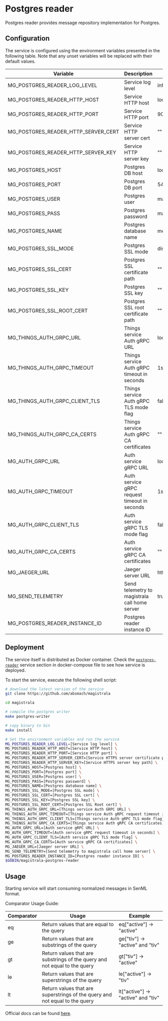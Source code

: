 # Postgres reader

Postgres reader provides message repository implementation for Postgres.

## Configuration

The service is configured using the environment variables presented in the
following table. Note that any unset variables will be replaced with their
default values.

| Variable                            | Description                                   | Default                          |
| ----------------------------------- | --------------------------------------------- | -------------------------------- |
| MG_POSTGRES_READER_LOG_LEVEL        | Service log level                             | info                             |
| MG_POSTGRES_READER_HTTP_HOST        | Service HTTP host                             | localhost                        |
| MG_POSTGRES_READER_HTTP_PORT        | Service HTTP port                             | 9009                             |
| MG_POSTGRES_READER_HTTP_SERVER_CERT | Service HTTP server cert                      | ""                               |
| MG_POSTGRES_READER_HTTP_SERVER_KEY  | Service HTTP server key                       | ""                               |
| MG_POSTGRES_HOST                    | Postgres DB host                              | localhost                        |
| MG_POSTGRES_PORT                    | Postgres DB port                              | 5432                             |
| MG_POSTGRES_USER                    | Postgres user                                 | magistrala                       |
| MG_POSTGRES_PASS                    | Postgres password                             | magistrala                       |
| MG_POSTGRES_NAME                    | Postgres database name                        | messages                         |
| MG_POSTGRES_SSL_MODE                | Postgres SSL mode                             | disabled                         |
| MG_POSTGRES_SSL_CERT                | Postgres SSL certificate path                 | ""                               |
| MG_POSTGRES_SSL_KEY                 | Postgres SSL key                              | ""                               |
| MG_POSTGRES_SSL_ROOT_CERT           | Postgres SSL root certificate path            | ""                               |
| MG_THINGS_AUTH_GRPC_URL             | Things service Auth gRPC URL                  | localhost:7000                   |
| MG_THINGS_AUTH_GRPC_TIMEOUT         | Things service Auth gRPC timeout in seconds   | 1s                               |
| MG_THINGS_AUTH_GRPC_CLIENT_TLS      | Things service Auth gRPC TLS mode flag        | false                            |
| MG_THINGS_AUTH_GRPC_CA_CERTS        | Things service Auth gRPC CA certificates      | ""                               |
| MG_AUTH_GRPC_URL                    | Auth service gRPC URL                         | localhost:7001                   |
| MG_AUTH_GRPC_TIMEOUT                | Auth service gRPC request timeout in seconds  | 1s                               |
| MG_AUTH_GRPC_CLIENT_TLS             | Auth service gRPC TLS mode flag               | false                            |
| MG_AUTH_GRPC_CA_CERTS               | Auth service gRPC CA certificates             | ""                               |
| MG_JAEGER_URL                       | Jaeger server URL                             | http://localhost:4318//v1/traces |
| MG_SEND_TELEMETRY                   | Send telemetry to magistrala call home server | true                             |
| MG_POSTGRES_READER_INSTANCE_ID      | Postgres reader instance ID                   |                                  |

## Deployment

The service itself is distributed as Docker container. Check the [`postgres-reader`](https://github.com/absmach/magistrala/blob/main/docker/addons/postgres-reader/docker-compose.yml#L17-L41) service section in
docker-compose file to see how service is deployed.

To start the service, execute the following shell script:

```bash
# download the latest version of the service
git clone https://github.com/absmach/magistrala

cd magistrala

# compile the postgres writer
make postgres-writer

# copy binary to bin
make install

# Set the environment variables and run the service
MG_POSTGRES_READER_LOG_LEVEL=[Service log level] \
MG_POSTGRES_READER_HTTP_HOST=[Service HTTP host] \
MG_POSTGRES_READER_HTTP_PORT=[Service HTTP port] \
MG_POSTGRES_READER_HTTP_SERVER_CERT=[Service HTTPS server certificate path] \
MG_POSTGRES_READER_HTTP_SERVER_KEY=[Service HTTPS server key path] \
MG_POSTGRES_HOST=[Postgres host] \
MG_POSTGRES_PORT=[Postgres port] \
MG_POSTGRES_USER=[Postgres user] \
MG_POSTGRES_PASS=[Postgres password] \
MG_POSTGRES_NAME=[Postgres database name] \
MG_POSTGRES_SSL_MODE=[Postgres SSL mode] \
MG_POSTGRES_SSL_CERT=[Postgres SSL cert] \
MG_POSTGRES_SSL_KEY=[Postgres SSL key] \
MG_POSTGRES_SSL_ROOT_CERT=[Postgres SSL Root cert] \
MG_THINGS_AUTH_GRPC_URL=[Things service Auth GRPC URL] \
MG_THINGS_AUTH_GRPC_TIMEOUT=[Things service Auth gRPC request timeout in seconds] \
MG_THINGS_AUTH_GRPC_CLIENT_TLS=[Things service Auth gRPC TLS mode flag] \
MG_THINGS_AUTH_GRPC_CA_CERTS=[Things service Auth gRPC CA certificates] \
MG_AUTH_GRPC_URL=[Auth service gRPC URL] \
MG_AUTH_GRPC_TIMEOUT=[Auth service gRPC request timeout in seconds] \
MG_AUTH_GRPC_CLIENT_TLS=[Auth service gRPC TLS mode flag] \
MG_AUTH_GRPC_CA_CERTS=[Auth service gRPC CA certificates] \
MG_JAEGER_URL=[Jaeger server URL] \
MG_SEND_TELEMETRY=[Send telemetry to magistrala call home server] \
MG_POSTGRES_READER_INSTANCE_ID=[Postgres reader instance ID] \
$GOBIN/magistrala-postgres-reader
```

## Usage

Starting service will start consuming normalized messages in SenML format.

Comparator Usage Guide:

| Comparator | Usage                                                                       | Example                            |
| ---------- | --------------------------------------------------------------------------- | ---------------------------------- |
| eq         | Return values that are equal to the query                                   | eq["active"] -> "active"           |
| ge         | Return values that are substrings of the query                              | ge["tiv"] -> "active" and "tiv"    |
| gt         | Return values that are substrings of the query and not equal to the query   | gt["tiv"] -> "active"              |
| le         | Return values that are superstrings of the query                            | le["active"] -> "tiv"              |
| lt         | Return values that are superstrings of the query and not equal to the query | lt["active"] -> "active" and "tiv" |

Official docs can be found [here](https://docs.magistrala.abstractmachines.fr).
